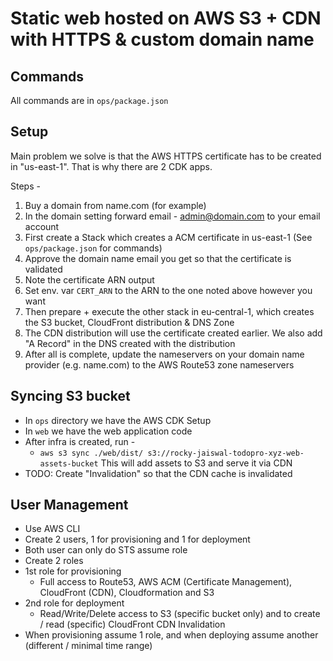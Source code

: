 # Static web hosted on AWS S3 + CDN with HTTPS & custom domain name

## Commands

All commands are in `ops/package.json`

## Setup

Main problem we solve is that the AWS HTTPS certificate has to be created in "us-east-1". That is why there are 2 CDK apps.

Steps -

1. Buy a domain from name.com (for example)
2. In the domain setting forward email - admin@domain.com to your email account
3. First create a Stack which creates a ACM certificate in us-east-1 (See `ops/package.json` for commands)
4. Approve the domain name email you get so that the certificate is validated
5. Note the certificate ARN output
6. Set env. var `CERT_ARN` to the ARN to the one noted above however you want
7. Then prepare + execute the other stack in eu-central-1, which creates the S3 bucket, CloudFront distribution & DNS Zone
8. The CDN distribution will use the certificate created earlier. We also add "A Record" in the DNS created with the distribution
9. After all is complete, update the nameservers on your domain name provider (e.g. name.com) to the AWS Route53 zone nameservers


## Syncing S3 bucket

- In `ops` directory we have the AWS CDK Setup
- In `web` we have the web application code
- After infra is created, run -
  - `aws s3 sync ./web/dist/ s3://rocky-jaiswal-todopro-xyz-web-assets-bucket` This will add assets to S3 and serve it via CDN
- TODO: Create "Invalidation" so that the CDN cache is invalidated


## User Management

- Use AWS CLI
- Create 2 users, 1 for provisioning and 1 for deployment
- Both user can only do STS assume role
- Create 2 roles
- 1st role for provisioning
  - Full access to Route53, AWS ACM (Certificate Management), CloudFront (CDN), Cloudformation and S3
- 2nd role for deployment
  - Read/Write/Delete access to S3 (specific bucket only) and to create / read (specific) CloudFront CDN Invalidation
- When provisioning assume 1 role, and when deploying assume another (different / minimal time range)
